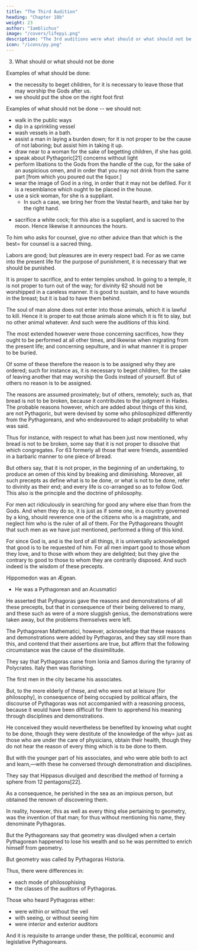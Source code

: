 ```yaml
---
title: "The Third Audition"
heading: "Chapter 18b"
weight: 23
author: "Iamblichus"
image: "/covers/lifepyi.png"
description: "The 3rd auditions were what should or what should not be done"
icon: "/icons/py.png"
---
```




3. What should or what should not be done

<!-- The auditions likewise, respecting what should or should not be done, were such as, That it is -->

Examples of what should be done:
- the necessity to beget children, for it is necessary to leave those that may worship the Gods after us. 
- we should put the shoe on the right foot first


Examples of what should not be done -- we should not:
- walk in the public ways
- dip in a sprinkling vessel
- wash vessels in a bath. 
- assist a man in laying a burden down; for it is not proper to be the cause of not laboring; but assist him in taking it up. 
- draw near to a woman for the sake of begetting children, if she has gold.
- speak about Pythagoric[21] concerns without light
- perform libations to the Gods from the handle of the cup, for the sake of an auspicious omen, and in order that you may not drink from the same part [from which you poured out the liquor.] 
- wear the image of God in a ring, in order that it may not be defiled. For it is a resemblance which ought to be placed in the house. 
- use a sick woman, for she is a suppliant. 
  - In such a case, we bring her from the Vestal hearth, and take her by the right hand. 
<!-- For in all these it is immanifest, whether those who use them are pure.  -->
- sacrifice a white cock; for this also is a suppliant, and is sacred to the moon. Hence likewise it announces the hours. 

To him who asks for counsel, give no other advice than that which is the best= for counsel is a sacred thing. 

Labors are good; but pleasures are in every respect bad. For as we came into the present life for the purpose of punishment, it is necessary that we should be punished. 

It is proper to sacrifice, and to enter temples unshod. In going to a temple, it is not proper to turn out of the way; for divinity 62 should not be worshipped in a careless manner. It is good to sustain, and to have wounds in the breast; but it is bad to have them behind. 

The soul of man alone does not enter into those animals, which it is lawful to kill. Hence it is proper to eat those animals alone which it is fit to slay, but no other animal whatever. And such were the auditions of this kind.

The most extended however were those concerning sacrifices, how they ought to be performed at all other times, and likewise when migrating from the present life; and concerning sepulture, and in what manner it is proper to be buried.

Of some of these therefore the reason is to be assigned why they are ordered; such for instance as, it is necessary to beget children, for the sake of leaving another that may worship the Gods instead of yourself. But of others no reason is to be assigned.

The reasons are assumed proximately; but of others, remotely; such as, that bread is not to be broken, because it contributes to the judgment in Hades. The probable reasons however, which are added about things of this kind, are not Pythagoric, but were devised by some who philosophized differently from the Pythagoreans, and who endeavoured to adapt probability to what was said.

Thus for instance, with respect to what has been just now mentioned, why bread is not to be broken, some say that it is not proper to dissolve that which congregates. For 63 formerly all those that were friends, assembled in a barbaric manner to one piece of bread.

But others say, that it is not proper, in the beginning of an undertaking, to produce an omen of this kind by breaking and diminishing. Moreover, all such precepts as define what is to be done, or what is not to be done, refer to divinity as their end; and every life is co-arranged so as to follow God. This also is the principle and the doctrine of philosophy. 

For men act ridiculously in searching for good any where else than from the Gods. And when they do so, it is just as if some one, in a country governed by a king, should reverence one of the citizens who is a magistrate, and neglect him who is the ruler of all of them. For the Pythagoreans thought that such men as we have just mentioned, performed a thing of this kind.

For since God is, and is the lord of all things, it is universally acknowledged that good is to be requested of him. For all men impart good to those whom they love, and to those with whom they are delighted; but they give the contrary to good to those to whom they are contrarily disposed. And such indeed is the wisdom of these precepts.


Hippomedon was an Ægean.
- He was a Pythagorean and an Acusmatici


He asserted that Pythagoras gave the reasons and demonstrations of all these precepts, but that in consequence of their being delivered to many, and these such as were of a more sluggish genius, the demonstrations were taken away, but the problems themselves were left. 

The Pythagorean Mathematici, however, acknowledge that these reasons and demonstrations were added by Pythagoras, and they say still more than this, and contend that their assertions are true, but affirm that the following circumstance was the cause of the dissimilitude.

They say that Pythagoras came from Ionia and Samos during the tyranny of Polycrates. Italy then was florishing.

The first men in the city became his associates. 

But, to the more elderly of these, and who were not at leisure [for philosophy], in consequence of being occupied by political affairs, the discourse of Pythagoras was not accompanied with a reasoning process, because it would have been difficult for them to apprehend his meaning through disciplines and demonstrations.

He conceived they would nevertheless be benefited by knowing what ought to be done, though they were destitute of the knowledge of the why= just as those who are under the care of physicians, obtain their health, though they do not hear the reason of every thing which is to be done to them.

But with the younger part of his associates, and who were able both to act and learn,—with these he conversed through demonstration and disciplines. 

<!-- These therefore are the assertions of the Mathematici, but the former, of the Acusmatici. -->

They say that Hippasus divulged and described the method of forming a sphere from 12 pentagons[22].

As a consequence, he perished in the sea as an impious person, but obtained the renown of discovering them.

In reality, however, this as well as every thing else pertaining to geometry, was the invention of that man; for thus without mentioning his name, they denominate Pythagoras. 

But the Pythagoreans say that geometry was divulged when a certain Pythagorean happened to lose his wealth and so he was permitted to enrich himself from geometry.

But geometry was called by Pythagoras Historia.


Thus, there were differences in:
- each mode of philosophising
- the classes of the auditors of Pythagoras. 

Those who heard Pythagoras either:
- were within or without the veil
- with seeing, or without seeing him
- were interior and exterior auditors

<!-- , were no other than these. -->

And it is requisite to arrange under these, the political, economic and legislative Pythagoreans.



